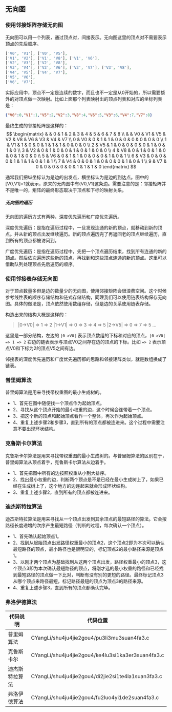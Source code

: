 ## 无向图

### 使用邻接矩阵存储无向图

无向图可以用一个列表，通过顶点对，间接表示。无向图这里的顶点对不需要表示顶点的先后顺序。

```php
['V0', 'V1'], ['V0', 'V5'],
['V1', 'V2'], ['V1', 'V8'], ['V1', 'V6'],
['V2', 'V3'], ['V2', 'V8'],
['V3', 'V4'], ['V3', 'V6'], ['V3', 'V7'], ['V3', 'V8'],
['V4', 'V5'], ['V4', 'V7'],
['V5', 'V6'],
['V6', 'V7'],
```

实际应用中，顶点不一定是连续的数字，而且也不一定是从0开始的，所以需要额外的对顶点做一次映射。比如上面那个列表映射出的顶点列表和对应的坐标列表是：

```json
{"V0":0,"V1":1,"V5":2,"V2":3,"V8":4,"V6":5,"V3":6,"V4":7,"V7":8}
```

最终生成的邻接矩阵是这样的：
$$
\begin{matrix}
 &  & 0 & 1 & 2 & 3 & 4 & 5 & 6 & 7 & 8 \\
 &  & V0 & V1 & V5 & V2 & V8 & V6 & V3 & V4 & V7 \\
0 & V0 & 0 & 1 & 1 & 0 & 0 & 0 & 0 & 0 & 0 \\
1 & V1 & 1 & 0 & 0 & 1 & 1 & 1 & 0 & 0 & 0 \\
2 & V5 & 1 & 0 & 0 & 0 & 0 & 1 & 0 & 1 & 0 \\
3 & V2 & 0 & 1 & 0 & 0 & 1 & 0 & 1 & 0 & 0 \\
4 & V8 & 0 & 1 & 0 & 1 & 0 & 0 & 1 & 0 & 0 \\
5 & V6 & 0 & 1 & 1 & 0 & 0 & 0 & 1 & 0 & 1 \\
6 & V3 & 0 & 0 & 0 & 1 & 1 & 1 & 0 & 1 & 1 \\
7 & V4 & 0 & 0 & 1 & 0 & 0 & 0 & 1 & 0 & 1 \\
9 & V7 & 0 & 0 & 0 & 0 & 0 & 1 & 1 & 1 & 0
\end{matrix}
$$

通常我们把纵坐标认为是边的出发点，横坐标认为是边的到达点。图中的[V0,V1]=1就表示，原来的无向图中有(V0,V1)这条边。需要注意的是：邻接矩阵并不是唯一的，矩阵的最终形态取决于顶点和下标的映射关系。

##### 无向图的遍历

无向图的遍历方式有两种，深度优先遍历和广度优先遍历。

深度优先遍历：是指在遍历过程中，一旦发现连通的新的顶点，就移动到新的顶点。并从新的顶点出发继续遍历。新的顶点遍历完了再返回老的顶点继续遍历，直到所有的顶点都被访问到。

广度优先遍历：是指在遍历过程中，先把一个顶点遍历结束，找到所有连通的新的顶点。然后依次遍历这些新的顶点，再找到和这些顶点连通的新的顶点。这里可以借助队列处理顶点先后遍历的顺序。

### 使用邻接表存储无向图

对于顶点数量多但是边的数量少的无向图，使用邻接矩阵会很浪费空间。这个时候参考线性表的顺序存储结构和链式存储结构，同理我们可以使用链表结构保存无向图。具体的做法是，顶点依然使用数组存储，但是边的关系使用链表存储。

构造出来的结构大概是这样的：

> |0->V0| => 1 => 2
> |1->V1| => 0 => 3 => 4 => 5
> |2->V5| => 0 => 7 => 5
> ...

这里是一部分结构，左边的 `|0->V0|` 表示顶点数组的下标和对应的顶点，`|0->V0| => 1 => 2` 右边的链表表示与顶点V0之间存在边的顶点的下标。比如 `=> 2` 表示顶点V0和下标为2的顶点V5之间有边。

邻接表的深度优先遍历和广度优先遍历都的思路和邻接矩阵类似，就是数组换成了链表。

### 普里姆算法

普里姆算法是用来寻找带权重图的最小生成树的。

- 1、首先在图中随便找一个顶点作为起始顶点。
- 2、寻找从这个顶点开始的最小权重的边，这个时候会连带着一个顶点。
- 3、把这个新的顶点和起始顶点看作一个整体，再次作为起始顶点。
- 4、重复上述步骤2和步骤3，直到所有的顶点都被连进来。这个过程中需要注意不要出现环状结构。

### 克鲁斯卡尔算法

克鲁斯卡尔算法是用来寻找带权重图的最小生成树的。与普里姆算法的区别在于，普里姆算法从顶点着手，克鲁斯卡尔算法从边着手。

- 1、首先把图中所有的边按照权重从小到大排序。
- 2、找出最小权重的边，判断两个顶点是不是已经在最小生成树上了，如果已经在生成树上了，这个地方的边连起来就会形成环状结构。
- 3、重复上述步骤2，直到所有的顶点都被连进来。

### 迪杰斯特拉算法

迪杰斯特拉算法是用来寻找从一个顶点出发到其余顶点的最短路径的算法。它会按路径长度递增的次序产生最短路径（判断的过程，每次确认一个顶点）。

- 1、首先确认起始顶点1。
- 2、找到从起始顶点出发路径权重最小的顶点2，这个顶点2即为本次可以确认最短路径的顶点，最小路径也是很明显的，标记顶点2的最小路径来源是顶点1。
- 3、以刚才两个顶点为基础找到从这两个顶点出发，路径权重最小的顶点3，这个顶点3即为本次确认最短路径的顶点，将刚才选的最小权重的路径和已经找到最短路径的顶点做一下比对，判断有没有别的更短的路径。最终标记顶点3从哪个顶点来路径最短，标记路径最短的顶点为顶点3的路径来源。
- 4、重复上述步骤3，直到所有的顶点都确认完毕。

### 弗洛伊德算法



| 代码说明       | 代码位置                                           |
| -------------- | -------------------------------------------------- |
| 普里姆算法     | CYangLi/shu4ju4jie2gou4/pu3li3mu3suan4fa3.c        |
| 克鲁斯卡尔     | CYangLi/shu4ju4jie2gou4/ke4lu3si1ka3er3suan4fa3.c  |
| 迪杰斯特拉算法 | CYangLi/shu4ju4jie2gou4/di2jie2si1te4la1suan3fa3.c |
| 弗洛伊德算法   | CYangLi/shu4ju4jie2gou4/fu2luo4yi1de2suan4fa3.c    |